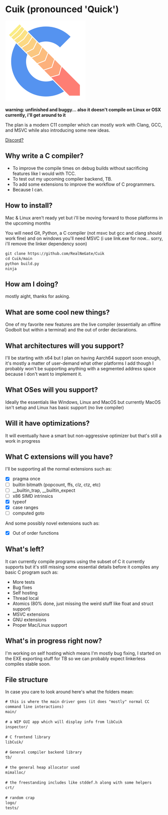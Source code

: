 # Cuik (pronounced 'Quick')

<img src="logo/cuik.svg" width="256px"/>

**warning: unfinished and buggy... also it doesn't compile on Linux or OSX currently, i'll get around to it**

The plan is a modern C11 compiler which can mostly work with Clang, GCC, and MSVC while also introducing some new ideas.

[Discord?](https://discord.gg/UFuHChZswc)

## Why write a C compiler?
* To improve the compile times on debug builds without sacrificing features like I would with TCC.
* To test out my upcoming compiler backend, TB.
* To add some extensions to improve the workflow of C programmers.
* Because I can.

## How to install?
Mac & Linux aren't ready yet but i'll be moving forward to those platforms in the upcoming months

You will need Git, Python, a C compiler (not msvc but gcc and clang should work fine) and on windows you'll need MSVC (i use link.exe for now... sorry, i'll remove the linker dependency soon)

```
git clone https://github.com/RealNeGate/Cuik
cd Cuik/main
python build.py
ninja
```

## How am I doing?
mostly aight, thanks for asking.


## What are some cool new things?
One of my favorite new features are the live compiler (essentially an offline Godbolt but within a terminal) and the out of order declarations.

## What architectures will you support?
I'll be starting with x64 but I plan on having Aarch64 support soon enough, it's mostly a matter of user-demand what other platforms I add though I probably won't be supporting anything with a segmented address space because I don't want to implement it.


## What OSes will you support?
Ideally the essentials like Windows, Linux and MacOS but currently MacOS isn't setup and Linux has basic support (no live compiler)


## Will it have optimizations?
It will eventually have a smart but non-aggressive optimizer but that's still a work in progress


## What C extensions will you have?
I'll be supporting all the normal extensions such as:
- [x] pragma once
- [ ] builtin bitmath (popcount, ffs, clz, ctz, etc)
- [ ] __builtin_trap, __builtin_expect
- [ ] x86 SIMD intrinsics
- [x] typeof
- [x] case ranges
- [ ] computed goto

And some possibly novel extensions such as:
- [x] Out of order functions


## What's left?
It can currently compile programs using the subset of C it currently supports but it's still missing some essential details before it compiles any basic C program such as:
* More tests
* Bug fixes
* Self hosting
* Thread local
* Atomics (80% done, just missing the weird stuff like float and struct support)
* MSVC extensions
* GNU extensions
* Proper Mac/Linux support

## What's in progress right now?

I'm working on self hosting which means I'm mostly bug fixing, I started on the EXE exporting stuff for TB so we can probably expect linkerless compiles stable soon.

## File structure

In case you care to look around here's what the folders mean:

```
# this is where the main driver goes (it does "mostly" normal CC command line interactions)
main/

# a WIP GUI app which will display info from libCuik
inspector/

# C frontend library
libCuik/

# General compiler backend library
tb/

# the general heap allocator used
mimalloc/

# the freestanding includes like stddef.h along with some helpers
crt/

# random crap
logo/
tests/
```
